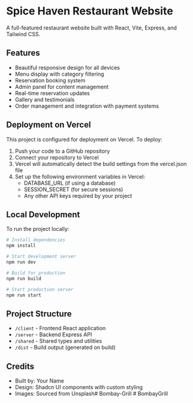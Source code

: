 # Spice Haven Restaurant Website

A full-featured restaurant website built with React, Vite, Express, and Tailwind CSS.

## Features

- Beautiful responsive design for all devices
- Menu display with category filtering
- Reservation booking system
- Admin panel for content management
- Real-time reservation updates
- Gallery and testimonials
- Order management and integration with payment systems

## Deployment on Vercel

This project is configured for deployment on Vercel. To deploy:

1. Push your code to a GitHub repository
2. Connect your repository to Vercel
3. Vercel will automatically detect the build settings from the vercel.json file
4. Set up the following environment variables in Vercel:
   - DATABASE_URL (if using a database)
   - SESSION_SECRET (for secure sessions)
   - Any other API keys required by your project

## Local Development

To run the project locally:

```bash
# Install dependencies
npm install

# Start development server
npm run dev

# Build for production
npm run build

# Start production server
npm run start
```

## Project Structure

- `/client` - Frontend React application
- `/server` - Backend Express API
- `/shared` - Shared types and utilities
- `/dist` - Build output (generated on build)

## Credits

- Built by: Your Name
- Design: Shadcn UI components with custom styling
- Images: Sourced from Unsplash#   B o m b a y - G r i l l  
 #   B o m b a y G r i l l  
 